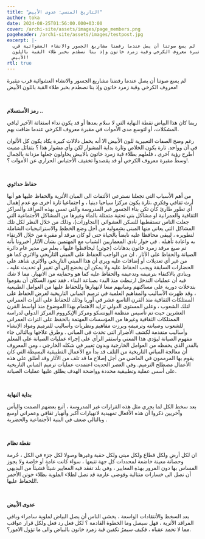 ```yaml
---
title: "التاريخ المنسي: عدوى الأبيض"
author: toka
date: 2024-08-25T01:56:00.000+03:00
cover: /archi-site/assets/images/page_members.png
pageheader: /archi-site/assets/images/testpost.jpg
excerpt: |-
  لم يسع صوتنا أن يصل عندما رفضنا مشاريع الجسور والانشاء العشوائية قرب
  مقبرة معروف الكرخي وقبة زمرد خاتون وإذ بنا نصطدم بخبر طلاء القبة باللون
  الأبيض!
rtl: true
---
```

لم يسع صوتنا أن يصل عندما رفضنا مشاريع الجسور والانشاء العشوائية قرب
مقبرة معروف الكرخي وقبة زمرد خاتون وإذ بنا نصطدم بخبر طلاء القبة باللون
الأبيض!

<br>

**رمز الأستسلام ..**

ربما كان هذا البياض نقطة النهاية التي لا سلام بعدها أو قد يكون نداء
استغاثة الآخير لباقي المشكلات، أو لتوسع مدى الأموات في مقبرة معروف
الكرخي عندما ضاقت بهم.

رغم وضح الصفات التعبيرية للون الأبيض الا أنه يحمل دلالات كبيرة يكاد
يكون كل الألوان في آن وواحد. تارة يكون الخلاص وتارة بداية المشوار لكن
وأي مشوار هذا ؟
بتفائل مميت أطرح رؤية آخرى ، فلعلهم بطلاء قبة زمرد خاتون بالابيض يحاولون
جعلها مزدانة بالجمال وسط مقبرة معروف الكرخي أو قد يقصدوا تخفيف الأحتباس
الحراري عن الأموات ؟!.

<br>

**حفاظ حداثوي**

من أهم الأسباب التي تجعلنا نسترعي الألتفات الى المبان الأثرية والحفاظ
عليها هو أنها أرث ثقافي وفكري ،تارة يكون مركزا سياحيا دينيا ، و اجتماعيا
تارة اخرى مع عدم إهمال أي تطور طارئ كأن تكن بناء الجسور غير المدروسة
والتي تمس بهذه المراقد والمراكز الثقافية والعمرانية او مشاكل بنى تحتية
متمثلة بالماء وغيرها من المشاكل الأجتماعية التي جعلت الناس تستقطبها
للسكن العشوائي (التجاوزات)، وذلك من خلال النظر لكل تلك المشاكل التي
يعاني منها المبنى بشمولية من أجل وضع الخطط والاستراتيجيات الشاملة
لتطويره ، ليبقى محافظا عليه نابضاً بالحياة حتى لو كان مرقد أو مقبرة من
خلال الارتقاء به واعادة تأهيله .
في حوار نادي المعماريين الشباب مع المهتمين بشأن الآثار
أخبرونا بأنه تم صبغ مرقد زمرد خاتون بدهانات (جوتن) ليحافظوا عليها ، بعلمٍ
من مدير عام دائرة الصيانة والحفاظ على الآثار .
ان من الواجب الحفاظ على المبنى التاريخي والاثري كما هو من غير أي تعديلات
أو إضافات عليه ويرى أن هذا المبنى التاريخي والاثري شاهد على الحضارات
السابقة ويجب الحفاظ عليه ولا يمكن أن يخضع إلى أي تغيير أو تحديث عليه ،
وينادي بالاكتفاء بترميمه وتدعيمه والحفاظ عليه كما هو وحمايته من
الانهيار.
مما لا شك فيه أن عمليات التدخل ارتبطت منذ البدء بصناعة البناء ، فقد تعود
السكان أن يقوموا بتدخلات دورية على مساكنهم ومبانيهم منعا لانهيارها
وللحفاظ عليها من العوامل الطبيعية ، وقد ظهرت الأساليب والمفاهيم العلمية
في ترميم المباني التاريخية لغرض الحفاظ على الممتلكات الثقافية منذ القرن
التاسع عشر في أوربا وذلك للحفاظ على التراث العمراني لتلك الشعوب ، وعلى
المستوى الدولي تزايد الاهتمام بهذا الموضوع منذ أواسط القرن العشرين حيث
تم تأسيس منظمة اليونسكو ومركز الإيكرووم المركز الدولي لدراسة الممتلكات
الثقافية وغيرها من المؤسسات المهتمة بالحفظ على التراث العمراني للشعوب
وصيانته وترميمه وبرزت مفاهيم ونظريات وأساليب للترميم ومواد الإنشاء
وأساليب متقدمة لكشف الأضرار التي تحدث في المباني . وطرق علاجها وبالتالي
جاء مفهوم الصيانة ليؤدي هذا المعني واستقر الرأي على إجراء عمليات الصيانة
على المعلم بالقدر الذي يحفظه من العوامل الخارجية وبدون تغيير في شكله
الخارجي ، ومن المعروف أن معالجة المباني التاريخية من التلف قد بدأ مع
الأعمال التطبيقية البسيطة التي كان يقوم بها المرممون في الماضي من أجل
إصلاح ما قد تلف من الآثار وقد أطلق على هذه الأعمال مصطلح الترميم. وفي
العصر الحديث اعتمدت عمليات ترميم المباني التاريخية على أسس عملية
وتطبيقية محددة وواضحة الهدف يطلق عليها عمليات الصيانة.

<br>

**بداية النهاية**

بعد سخط الكل لما يجري مثل هذه القرارات غير المدروسة ، أتبع بعضهم الصمت
واليأس وآخريين ذكروا أن هذه الأفعال تمهيدية لانهيارات أكبر وأنهيار ثقافي
وعمراني أوسع وبالتالي ضعف في البنية الأجتماعية والحضرية .

<br>

**نقطة نظام**

ان لكل أرض ولكل قطاع ولكل مبنى ولكل حقبة وغيرها وصولا لكل جزء في الكل
، حُرمة وحصانة معينة خاضعة لمحددات كل جهة تتبعها ، سواء كانت عامة أو خاصة
ولا يجوز المساس بها دون المرور بهذهِ المعايير ، وفي بلد تفقد فيه المعايير
شيئاً فشيئاً من البديهي أن نصل الى خسارات متتالية وفوضى عارمة قد تصل لطلاء
الملوية بطلاء جوتن الأحمر للحفاظ عليها!.

<br>

**عدوى الأبيض**

بعد السخط والأنتقادات الواسعة ، يخشى الناس أن يصل البياض
لملوية سامراء وباقي المراقد الأثرية ، فهل سيصل وما الخطوة القادمة ؟
لكل فعل رد فعل ولكل قرار عواقب مما لا تحمد عقباه ، فكيف سيمرُ تكفين قبة
زمرد خاتون بالبياض والى ما تؤول الامور؟.
